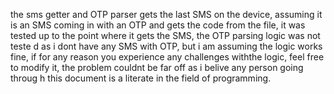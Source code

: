the sms getter and OTP parser gets the last SMS on the device, assuming it is an SMS coming in with an OTP and gets the code from the file, it was tested up to the point where it gets the SMS, the OTP parsing logic was not teste
d as i dont have any SMS with OTP, but i am assuming the logic works fine, if for any reason you experience any challenges withthe logic, feel free to modify it, the problem couldnt be far off as i belive any person going throug
h this document is a literate in the field of programming.
